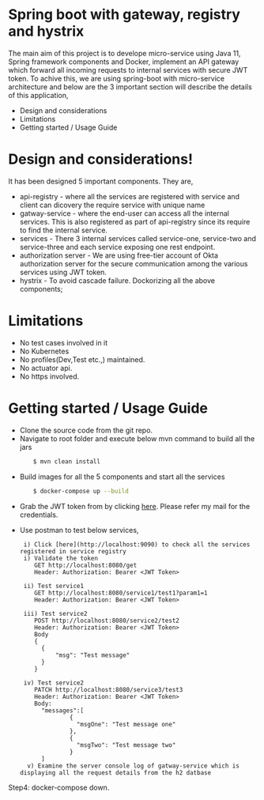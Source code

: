 # Spring boot with gateway, registry and hystrix
The main aim of this project is to develope micro-service using Java 11, Spring framework components and Docker, implement an API gateway which forward all incoming requests to internal services with secure JWT token.
To achive this, we are using spring-boot with micro-service architecture and below are the 3 important section will describe the details of this application,
- Design and considerations
- Limitations
- Getting started / Usage Guide
# Design and considerations!
  It has been designed 5 important components. They are,
  - api-registry - where all the services are registered with service and client can dicovery the require service with unique name
  - gatway-service - where the end-user can access all the internal services. This is also registered as part of api-registry since its require to find the internal service.
  - services - There 3 internal services called service-one, service-two and service-three and each service exposing one rest endpoint.
  - authorization server - We are using free-tier account of Okta authorization server for the secure communication among the various services using JWT token.
  - hystrix - To avoid cascade failure.
  Dockorizing all the above components; 

# Limitations
- No test cases involved in it
- No Kubernetes
- No profiles(Dev,Test etc.,) maintained.
- No actuator api.
- No https involved.

# Getting started / Usage Guide
- Clone the source code from the git repo.
- Navigate to root folder and execute below mvn command to build all the jars
```sh
       $ mvn clean install
```
- Build images for all the 5 components and start all the services
```sh
       $ docker-compose up --build
```
- Grab the JWT token from by clicking [here](https://oidcdebugger.com/debug). Please refer my mail for the credentials.
- Use postman to test below services,

	   i) Click [here](http://localhost:9090) to check all the services registered in service registry
       i) Validate the token
	      GET http://localhost:8080/get
		  Header: Authorization: Bearer <JWT Token>
		  
	   ii) Test service1
	      GET http://localhost:8080/service1/test1?param1=1
		  Header: Authorization: Bearer <JWT Token>
		  
	   iii) Test service2
	      POST http://localhost:8080/service2/test2
		  Header: Authorization: Bearer <JWT Token>
		  Body
		  {
		    {
				"msg": "Test message"
			}
		  }
		  
	   iv) Test service2
	      PATCH http://localhost:8080/service3/test3
		  Header: Authorization: Bearer <JWT Token>
		  Body:
		  	"messages":[
					{
					  "msgOne": "Test message one"	
					},
					{
					  "msgTwo": "Test message two"	
					}
			]
		v) Examine the server console log of gatway-service which is displaying all the request details from the h2 datbase
		
Step4: docker-compose down.
